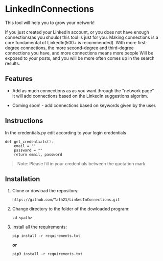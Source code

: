 # LinkedInConnections
This tool will help you to grow your network!

If you just created your LinkedIn account, or you does not have enough connections(as you should) this tool is just for you.
Making connections is a core fundamental of LinkedIn(500+ is recommended). With more first-degree connections, the more second-degree and third-degree connections you have, 
and more connections means more people Will be exposed to your posts, and you will be more often comes up in the search results.

## Features
* Add as much connections as as you want through the "network page" - it will add connections based on the LinkedIn suggestions algoritm.

* Coming soon! - add connections based on keywords given by the user.

## Instructions

In the credentials.py edit according to your login credentials
```
def get_credentials():
    email = ""
    password = ""
    return email, password
```
>Note: Please fill in your credentials between the quotation mark

## Installation

1. Clone or dowload the repository:
 
     `https://github.com/Talh21/LinkedInConnections.git`
     
 2. Change directory to the folder of the dowloaded program:

     `cd <path>`
     
 3. Install all the requirements:

     `pip install -r requirements.txt`

      **or**

     `pip3 install -r requirements.txt`
     
